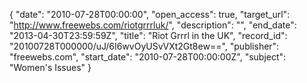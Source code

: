 {
  "date": "2010-07-28T00:00:00", 
  "open_access": true, 
  "target_url": "http://www.freewebs.com/riotgrrrluk/", 
  "description": "", 
  "end_date": "2013-04-30T23:59:59Z", 
  "title": "Riot Grrrl in the UK", 
  "record_id": "20100728T000000/uJ/6I6wvOyUSvVXt2Gt8ew==", 
  "publisher": "freewebs.com", 
  "start_date": "2010-07-28T00:00:00Z", 
  "subject": "Women's Issues"
}

